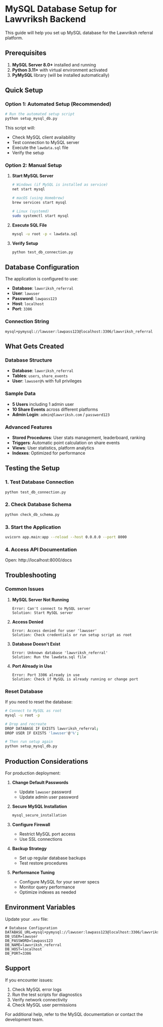 # MySQL Database Setup for Lawvriksh Backend

This guide will help you set up MySQL database for the Lawvriksh referral platform.

## Prerequisites

1. **MySQL Server 8.0+** installed and running
2. **Python 3.11+** with virtual environment activated
3. **PyMySQL** library (will be installed automatically)

## Quick Setup

### Option 1: Automated Setup (Recommended)

```bash
# Run the automated setup script
python setup_mysql_db.py
```

This script will:
- Check MySQL client availability
- Test connection to MySQL server
- Execute the `lawdata.sql` file
- Verify the setup

### Option 2: Manual Setup

1. **Start MySQL Server**
   ```bash
   # Windows (if MySQL is installed as service)
   net start mysql
   
   # macOS (using Homebrew)
   brew services start mysql
   
   # Linux (systemd)
   sudo systemctl start mysql
   ```

2. **Execute SQL File**
   ```bash
   mysql -u root -p < lawdata.sql
   ```

3. **Verify Setup**
   ```bash
   python test_db_connection.py
   ```

## Database Configuration

The application is configured to use:

- **Database**: `lawvriksh_referral`
- **User**: `lawuser`
- **Password**: `lawpass123`
- **Host**: `localhost`
- **Port**: `3306`

### Connection String
```
mysql+pymysql://lawuser:lawpass123@localhost:3306/lawvriksh_referral
```

## What Gets Created

### Database Structure
- **Database**: `lawvriksh_referral`
- **Tables**: `users`, `share_events`
- **User**: `lawuser@%` with full privileges

### Sample Data
- **5 Users** including 1 admin user
- **10 Share Events** across different platforms
- **Admin Login**: `admin@lawvriksh.com` / `password123`

### Advanced Features
- **Stored Procedures**: User stats management, leaderboard, ranking
- **Triggers**: Automatic point calculation on share events
- **Views**: User statistics, platform analytics
- **Indexes**: Optimized for performance

## Testing the Setup

### 1. Test Database Connection
```bash
python test_db_connection.py
```

### 2. Check Database Schema
```bash
python check_db_schema.py
```

### 3. Start the Application
```bash
uvicorn app.main:app --reload --host 0.0.0.0 --port 8000
```

### 4. Access API Documentation
Open: http://localhost:8000/docs

## Troubleshooting

### Common Issues

1. **MySQL Server Not Running**
   ```
   Error: Can't connect to MySQL server
   Solution: Start MySQL server
   ```

2. **Access Denied**
   ```
   Error: Access denied for user 'lawuser'
   Solution: Check credentials or run setup script as root
   ```

3. **Database Doesn't Exist**
   ```
   Error: Unknown database 'lawvriksh_referral'
   Solution: Run the lawdata.sql file
   ```

4. **Port Already in Use**
   ```
   Error: Port 3306 already in use
   Solution: Check if MySQL is already running or change port
   ```

### Reset Database
If you need to reset the database:

```bash
# Connect to MySQL as root
mysql -u root -p

# Drop and recreate
DROP DATABASE IF EXISTS lawvriksh_referral;
DROP USER IF EXISTS 'lawuser'@'%';

# Then run setup again
python setup_mysql_db.py
```

## Production Considerations

For production deployment:

1. **Change Default Passwords**
   - Update `lawuser` password
   - Update admin user password

2. **Secure MySQL Installation**
   ```bash
   mysql_secure_installation
   ```

3. **Configure Firewall**
   - Restrict MySQL port access
   - Use SSL connections

4. **Backup Strategy**
   - Set up regular database backups
   - Test restore procedures

5. **Performance Tuning**
   - Configure MySQL for your server specs
   - Monitor query performance
   - Optimize indexes as needed

## Environment Variables

Update your `.env` file:

```env
# Database Configuration
DATABASE_URL=mysql+pymysql://lawuser:lawpass123@localhost:3306/lawvriksh_referral
DB_USER=lawuser
DB_PASSWORD=lawpass123
DB_NAME=lawvriksh_referral
DB_HOST=localhost
DB_PORT=3306
```

## Support

If you encounter issues:

1. Check MySQL error logs
2. Run the test scripts for diagnostics
3. Verify network connectivity
4. Check MySQL user permissions

For additional help, refer to the MySQL documentation or contact the development team.
